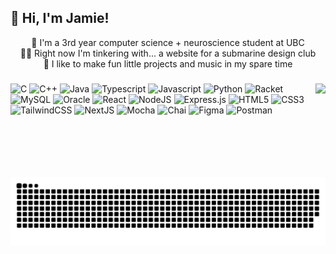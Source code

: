 ## 🕺 Hi, I'm Jamie!

<div align="center">

🍁 I'm a 3rd year computer science + neuroscience student at UBC  
👨‍🏫 Right now I'm tinkering with... a website for a submarine design club  
💜 I like to make fun little projects and music in my spare time

</div>

###

<img align="right" height="150" src="(https://media.discordapp.net/attachments/1301530394805534791/1303940265740075050/544069B5-179F-4439-ABCD-2B16C30E1A8C.gif?ex=6814f3c1&is=6813a241&hm=775fc367aaf706e40bfd6d1415dba631a965d12e171c87ff010b512acc2c631a&=&width=878&height=455)"  />

###

<div align="left">

![C](https://img.shields.io/badge/c-%238fA4BD.svg?style=for-the-badge&logo=c&logoColor=white)
![C++](https://img.shields.io/badge/C++-%2300599C.svg?style=for-the-badge&logo=cplusplus&logoColor=white)
![Java](https://img.shields.io/badge/java-%23ED8B00.svg?style=for-the-badge&logo=openjdk&logoColor=white)
![Typescript](https://img.shields.io/badge/typescript-%23007ACC.svg?style=for-the-badge&logo=typescript&logoColor=white)
![Javascript](https://img.shields.io/badge/javascript-%23c5af07.svg?style=for-the-badge&logo=javascript&logoColor=white)
![Python](https://img.shields.io/badge/python-%233776AB.svg?style=for-the-badge&logo=python&logoColor=white)
![Racket](https://img.shields.io/badge/racket-%239F1D20.svg?style=for-the-badge&logo=racket&logoColor=white)
![MySQL](https://img.shields.io/badge/mysql-%234479A1.svg?style=for-the-badge&logo=mysql&logoColor=white)
![Oracle](https://img.shields.io/badge/oracle-%23C74634.svg?style=for-the-badge&logo=adobe%20photoshop&logoColor=white)
![React](https://img.shields.io/badge/react-%2320232a.svg?style=for-the-badge&logo=react&logoColor=%2361DAFB)
![NodeJS](https://img.shields.io/badge/node.js-6DA55F?style=for-the-badge&logo=node.js&logoColor=white)
![Express.js](https://img.shields.io/badge/express.js-%23404d59.svg?style=for-the-badge&logo=express&logoColor=%2361DAFB)
![HTML5](https://img.shields.io/badge/html5-%23E34F26.svg?style=for-the-badge&logo=html5&logoColor=white)
![CSS3](https://img.shields.io/badge/css3-%23663399.svg?style=for-the-badge&logo=css3&logoColor=white)
![TailwindCSS](https://img.shields.io/badge/tailwindcss-%2338B2AC.svg?style=for-the-badge&logo=tailwind-css&logoColor=white)
![NextJS](https://img.shields.io/badge/Next-black?style=for-the-badge&logo=next.js&logoColor=white)
![Mocha](https://img.shields.io/badge/mocha-%238D6748.svg?style=for-the-badge&logo=mocha&logoColor=white)
![Chai](https://img.shields.io/badge/chai-%23A30701.svg?style=for-the-badge&logo=chai&logoColor=white)
![Figma](https://img.shields.io/badge/figma-%23F24E1E.svg?style=for-the-badge&logo=figma&logoColor=white)
![Postman](https://img.shields.io/badge/postman-%23FF6C37.svg?style=for-the-badge&logo=postman&logoColor=white)

</div>

###

<picture>
  <source media="(prefers-color-scheme: dark)" srcset="https://raw.githubusercontent.com/jamiekim22/jamiekim22/output/github-snake-dark.svg" />
  <source media="(prefers-color-scheme: light)" srcset="https://raw.githubusercontent.com/jamiekim22/jamiekim22/output/github-snake.svg" />
  <img alt="github-snake" src="https://raw.githubusercontent.com/jamiekim22/jamiekim22/output/github-snake.svg" />
</picture>

<!--
<img src="https://raw.githubusercontent.com/devicons/devicon/master/icons/c/c-original.svg" alt="c" style="width:2.5em; height:2.5em" />
<img src="https://raw.githubusercontent.com/devicons/devicon/master/icons/cplusplus/cplusplus-original.svg" alt="cplusplus" style="width:2.5em; height:2.5em" />
<img src="https://raw.githubusercontent.com/devicons/devicon/master/icons/java/java-original.svg" alt="java" style="width:2.5em; height:2.5em" />
<img src="https://raw.githubusercontent.com/devicons/devicon/master/icons/typescript/typescript-original.svg" alt="typescript" style="width:2.5em; height:2.5em" />
<img src="https://raw.githubusercontent.com/devicons/devicon/master/icons/javascript/javascript-original.svg" alt="javascript" style="width:2.5em; height:2.5em" />
<img src="https://raw.githubusercontent.com/devicons/devicon/master/icons/python/python-original.svg" alt="python" style="width:2.5em; height:2.5em" />
<img src="https://raw.githubusercontent.com/devicons/devicon/master/icons/mysql/mysql-original-wordmark.svg" alt="mysql" style="width:2.5em; height:2.5em" />
<img src="https://raw.githubusercontent.com/devicons/devicon/master/icons/oracle/oracle-original.svg" alt="oracle" style="width:2.5em; height:2.5em" />
<img src="https://raw.githubusercontent.com/devicons/devicon/master/icons/react/react-original-wordmark.svg" alt="react" style="width:2.5em; height:2.5em" />
<img src="https://raw.githubusercontent.com/devicons/devicon/master/icons/nodejs/nodejs-original-wordmark.svg" alt="nodejs" style="width:2.5em; height:2.5em" />
<img src="https://raw.githubusercontent.com/devicons/devicon/master/icons/express/express-original-wordmark.svg" alt="express" style="width:2.5em; height:2.5em" />
<img src="https://www.vectorlogo.zone/logos/tailwindcss/tailwindcss-icon.svg" alt="tailwind" style="width:2.5em; height:2.5em" />
<img src="https://raw.githubusercontent.com/devicons/devicon/master/icons/html5/html5-original-wordmark.svg" alt="html5" style="width:2.5em; height:2.5em" />
<img src="https://raw.githubusercontent.com/devicons/devicon/master/icons/css3/css3-original-wordmark.svg" alt="css3" style="width:2.5em; height:2.5em" />
<img src="https://www.vectorlogo.zone/logos/mochajs/mochajs-icon.svg" alt="mocha" style="width:2.5em; height:2.5em" />
<img src="https://www.vectorlogo.zone/logos/figma/figma-icon.svg" alt="figma" style="width:2.5em; height:2.5em" />
<img src="https://raw.githubusercontent.com/devicons/devicon/master/icons/photoshop/photoshop-line.svg" alt="photoshop" style="width:2.5em; height:2.5em" />
<img src="https://www.vectorlogo.zone/logos/getpostman/getpostman-icon.svg" alt="postman" style="width:2.5em; height:2.5em" />
<img src="https://www.vectorlogo.zone/logos/git-scm/git-scm-icon.svg" alt="git" style="width:2.5em; height:2.5em" />
<img src="https://cdn.worldvectorlogo.com/logos/nextjs-2.svg" alt="nextjs" style="width:2.5em; height:2.5em" />
-->
